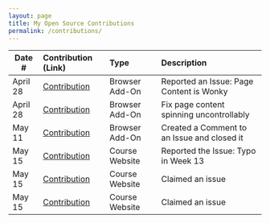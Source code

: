 ```yaml
---
layout: page
title: My Open Source Contributions
permalink: /contributions/
---
```


<!--
Type of the contribution should be "Wikipedia edit", "OpenStreet Map feature", "Documentation", "Course website", "Blog",
"Browser Add-on", etc.

The description should include a brief summary of what you did.

The link should bring us to a public page that shows your contribution. 

Replace the first row with your own contribution. 

-->

| Date #       | Contribution (Link)  | Type  | Description |
|---|:---|:---|:---|
| April 28 | [Contribution](https://github.com/ossd-sp22/slap-a-fetti/issues/7)  | Browser Add-On  | Reported an Issue: Page Content is Wonky |
| April 28 | [Contribution](https://github.com/ossd-sp22/slap-a-fetti/pull/8)  | Browser Add-On  | Fix page content spinning uncontrollably |
| May 11 | [Contribution](https://github.com/ossd-sp22/slap-a-fetti/issues/7#issuecomment-1124448422)  | Browser Add-On  | Created a Comment to an Issue and closed it |
| May 15 | [Contribution](https://github.com/joannakl/ossd/issues/33)  | Course Website  | Reported the Issue: Typo in Week 13 |
| May 15 | [Contribution](https://github.com/joannakl/ossd/issues/16#issuecomment-1127068078)  | Course Website  | Claimed an issue |
| May 15 | [Contribution](https://github.com/joannakl/ossd/issues/20#issuecomment-1127066768)  | Course Website  | Claimed an issue |
